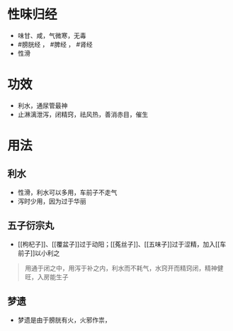 # 性味归经
- 味甘、咸，气微寒，无毒
-  #膀胱经 ， #脾经 ， #肾经 
-  性滑
# 功效
- 利水，通尿管最神
- 止淋漓泄泻，闭精窍，祛风热，善消赤目，催生
# 用法
## 利水
- 性滑，利水可以多用，车前子不走气
- 泻时少用，因为过于华丽
## 五子衍宗丸
- [[枸杞子]]、[[覆盆子]]过于动阳；[[菟丝子]]、[[五味子]]过于涩精，加入[[车前子]]以小利之
>用通于闭之中，用泻于补之内，利水而不耗气，水窍开而精窍闭，精神健旺，入房能生子
## 梦遗
- 梦遗是由于膀胱有火，火邪作祟， 